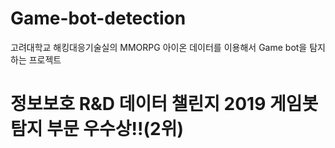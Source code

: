 # Game-bot-detection
고려대학교 해킹대응기술실의 MMORPG 아이온 데이터를 이용해서 Game bot을 탐지하는 프로젝트
# 정보보호 R&D 데이터 챌린지 2019 게임봇 탐지 부문 우수상!!(2위)
